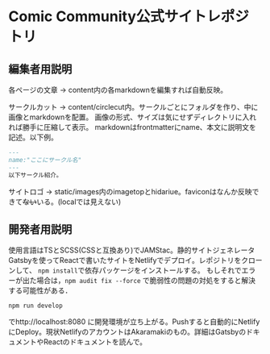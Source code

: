 # Comic Community公式サイトレポジトリ
## 編集者用説明
各ページの文章 → content内の各markdownを編集すれば自動反映。

サークルカット → content/circlecut内。サークルごとにフォルダを作り、中に画像とmarkdownを配置。
画像の形式、サイズは気にせずディレクトリに入れれば勝手に圧縮して表示。
markdownはfrontmatterにname、本文に説明文を記述。以下例。
```markdown
---
name:"ここにサークル名"
---
以下サークル紹介。
```

サイトロゴ → static/images内のimagetopとhidariue。faviconはなんか反映できて~~ない~~いる。(localでは見えない)


## 開発者用説明
使用言語はTSとSCSS(CSSと互換あり)でJAMStac。静的サイトジェネレータGatsbyを使ってReactで書いたサイトをNetlifyでデプロイ。レポジトリをクローンして、
`npm install`で依存パッケージをインストールする。
もしそれでエラーが出た場合は，`npm audit fix --force` で脆弱性の問題の対処をすると解決する可能性がある．

```shell
npm run develop
```

でhttp://localhost:8080 に開発環境が立ち上がる。Pushすると自動的にNetlifyにDeploy。現状NetlifyのアカウントはAkaramakiのもの。詳細はGatsbyのドキュメントやReactのドキュメントを読んで。
